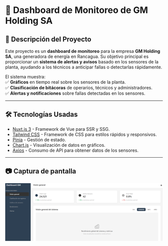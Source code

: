 # 🚀 Dashboard de Monitoreo de GM Holding SA

## 📌 Descripción del Proyecto

Este proyecto es un **dashboard de monitoreo** para la empresa **GM Holding SA**, una generadora de energía en Rancagua. Su objetivo principal es proporcionar un **sistema de alertas y avisos** basado en los sensores de la planta, ayudando a los técnicos a anticipar fallas o detectarlas rápidamente.

El sistema muestra:  
✅ **Gráficos** en tiempo real sobre los sensores de la planta.  
✅ **Clasificación de bitácoras** de operarios, técnicos y administradores.  
✅ **Alertas y notificaciones** sobre fallas detectadas en los sensores.

---

## 🛠️ Tecnologías Usadas

- [Nuxt.js 3](https://nuxt.com/) - Framework de Vue para SSR y SSG.
- [Tailwind CSS](https://tailwindcss.com/) - Framework de CSS para estilos rápidos y responsivos.
- [Pinia](https://pinia.vuejs.org/) - Gestión de estado.
- [Chart.js](https://www.chartjs.org/) - Visualización de datos en gráficos.
- [Axios](https://axios-http.com/) - Consumo de API para obtener datos de los sensores.

---

## 📷 Captura de pantalla

![Dashboard App Screenshot](public/image.png)
